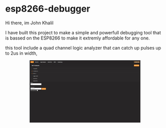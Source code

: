 # esp8266-debugger

Hi there, im John Khalil

I have built this project to make a simple and powerfull debugging tool that is bassed on the ESP8266 to make it extremly affordable for any one.

this tool include a quad channel logic analyzer that can catch up pulses up to 2us in width,  

<p align="center">
  <img src="https://raw.githubusercontent.com/John-Khalil/esp8266-debugger/main/pics/scan%20for%20wifi.jpg" width="350" title="hover text">
</p>
